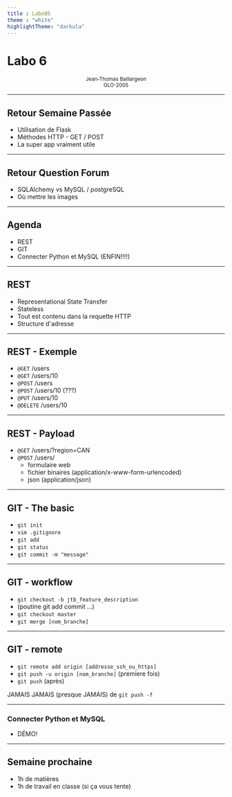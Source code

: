 ```yaml
---
title : Labo05
theme : "white"
highlightTheme: "darkula"
---
```


# Labo 6

<small><div align=center>Jean-Thomas Baillargeon</small>  
<small>GLO-2005 </small>  </div>

---

## Retour Semaine Passée
* Utilisation de Flask
* Méthodes HTTP - GET / POST
* La super app vraiment utile

---

## Retour Question Forum
* SQLAlchemy vs MySQL / postgreSQL
* Où mettre les images

---

## Agenda
* REST
* GIT
* Connecter Python et MySQL (ENFIN!!!!)

---

## REST
* Representational State Transfer
* Stateless
* Tout est contenu dans la requette HTTP
* Structure d'adresse

---

## REST - Exemple
* `@GET` /users
* `@GET` /users/10
* `@POST` /users
* `@POST` /users/10 (???)
* `@PUT` /users/10 
* `@DELETE` /users/10

---

## REST - Payload
* `@GET` /users/?region=CAN
* `@POST` /users/
    * formulaire web 
    * fichier binaires (application/x-www-form-urlencoded)
    * json (application/json)

---

## GIT - The basic
* `git init`
* `vim .gitignore`
* `git add`
* `git status`
* `git commit -m "message"`

---

## GIT - workflow
* `git checkout -b jtb_feature_description`
* (poutine git add commit ...)
* `git checkout master`
* `git merge [nom_branche]`

---

## GIT - remote
* `git remote add ­origin [addresse_ssh_ou_https]`
* `git push -u origin [nom_branche]` (premiere fois)
* `git push` (après)

JAMAIS JAMAIS (presque JAMAIS) de `git push -f`

---

### Connecter Python et MySQL 
* DÉMO!

---

## Semaine prochaine

* 1h de matières
* 1h de travail en classe (si ça vous tente)
